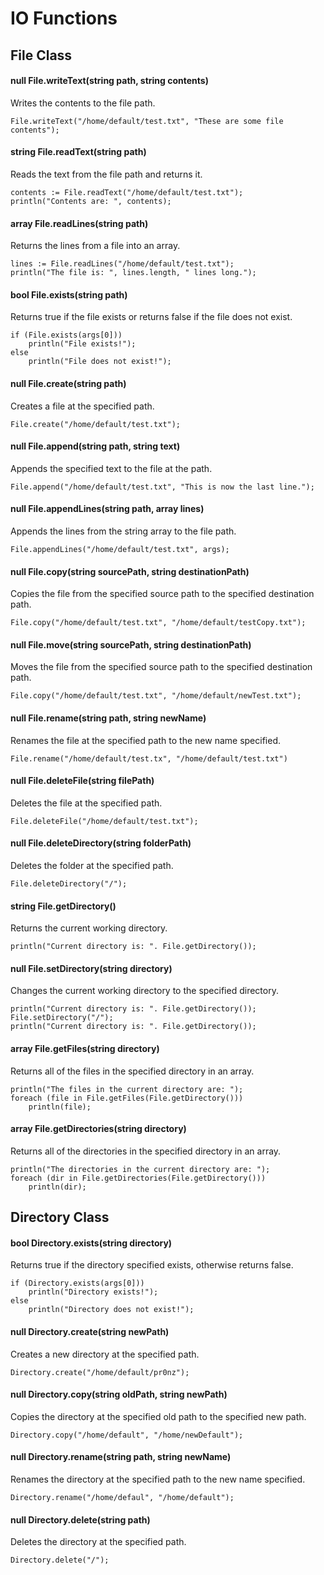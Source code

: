 # IO Functions

## File Class

#### null File.writeText(string path, string contents)
Writes the contents to the file path.
```
File.writeText("/home/default/test.txt", "These are some file contents");
```

#### string File.readText(string path)
Reads the text from the file path and returns it.
```
contents := File.readText("/home/default/test.txt");
println("Contents are: ", contents);
```

#### array File.readLines(string path)
Returns the lines from a file into an array.
```
lines := File.readLines("/home/default/test.txt");
println("The file is: ", lines.length, " lines long.");
```

#### bool File.exists(string path)
Returns true if the file exists or returns false if the file does not exist.
```
if (File.exists(args[0]))
	println("File exists!");
else
	println("File does not exist!");
```

#### null File.create(string path)
Creates a file at the specified path.
```
File.create("/home/default/test.txt");
```

#### null File.append(string path, string text)
Appends the specified text to the file at the path.
```
File.append("/home/default/test.txt", "This is now the last line.");
```

#### null File.appendLines(string path, array lines)
Appends the lines from the string array to the file path.
```
File.appendLines("/home/default/test.txt", args);
```

#### null File.copy(string sourcePath, string destinationPath)
Copies the file from the specified source path to the specified destination path.
```
File.copy("/home/default/test.txt", "/home/default/testCopy.txt");
```

#### null File.move(string sourcePath, string destinationPath)
Moves the file from the specified source path to the specified destination path.
```
File.copy("/home/default/test.txt", "/home/default/newTest.txt");
```

#### null File.rename(string path, string newName)
Renames the file at the specified path to the new name specified.
```
File.rename("/home/default/test.tx", "/home/default/test.txt")
```

#### null File.deleteFile(string filePath)
Deletes the file at the specified path.
```
File.deleteFile("/home/default/test.txt");
```

#### null File.deleteDirectory(string folderPath)
Deletes the folder at the specified path.
```
File.deleteDirectory("/");
```

#### string File.getDirectory()
Returns the current working directory.
```
println("Current directory is: ". File.getDirectory());
```

#### null File.setDirectory(string directory)
Changes the current working directory to the specified directory.
```
println("Current directory is: ". File.getDirectory());
File.setDirectory("/");
println("Current directory is: ". File.getDirectory());
```

#### array File.getFiles(string directory)
Returns all of the files in the specified directory in an array.
```
println("The files in the current directory are: ");
foreach (file in File.getFiles(File.getDirectory()))
	println(file);
```

#### array File.getDirectories(string directory)
Returns all of the directories in the specified directory in an array.
```
println("The directories in the current directory are: ");
foreach (dir in File.getDirectories(File.getDirectory()))
	println(dir);
```

## Directory Class

#### bool Directory.exists(string directory)
Returns true if the directory specified exists, otherwise returns false.
```
if (Directory.exists(args[0]))
	println("Directory exists!");
else
	println("Directory does not exist!");
```

#### null Directory.create(string newPath)
Creates a new directory at the specified path.
```
Directory.create("/home/default/pr0nz");
```

#### null Directory.copy(string oldPath, string newPath)
Copies the directory at the specified old path to the specified new path.
```
Directory.copy("/home/default", "/home/newDefault");
```

#### null Directory.rename(string path, string newName)
Renames the directory at the specified path to the new name specified.
```
Directory.rename("/home/defaul", "/home/default");
```

#### null Directory.delete(string path)
Deletes the directory at the specified path.
```
Directory.delete("/");
```
